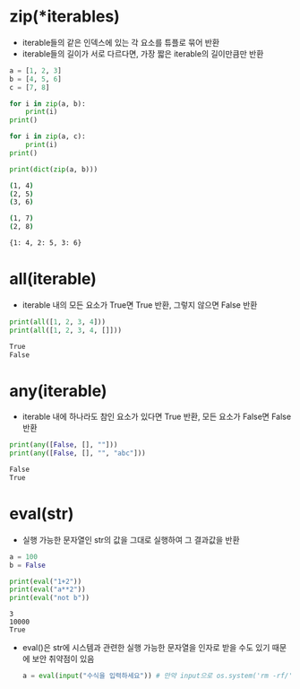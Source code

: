 # zip(*iterables)
* iterable들의 같은 인덱스에 있는 각 요소를 튜플로 묶어 반환
* iterable들의 길이가 서로 다르다면, 가장 짧은 iterable의 길이만큼만 반환

```python
a = [1, 2, 3]
b = [4, 5, 6]
c = [7, 8]

for i in zip(a, b):
    print(i)
print()

for i in zip(a, c):
    print(i)
print()

print(dict(zip(a, b)))
```
```bash
(1, 4)
(2, 5)
(3, 6)

(1, 7)
(2, 8)

{1: 4, 2: 5, 3: 6}
```

# all(iterable)
* iterable 내의 모든 요소가 True면 True 반환, 그렇지 않으면 False 반환

```python
print(all([1, 2, 3, 4]))
print(all([1, 2, 3, 4, []]))
```
```bash
True
False
```

# any(iterable)
* iterable 내에 하나라도 참인 요소가 있다면 True 반환, 모든 요소가 False면 False 반환

```python
print(any([False, [], ""]))
print(any([False, [], "", "abc"]))
```
```bash
False
True
```

# eval(str)
* 실행 가능한 문자열인 str의 값을 그대로 실행하여 그 결과값을 반환

```python
a = 100
b = False

print(eval("1+2"))
print(eval("a**2"))
print(eval("not b"))
```
```
3
10000
True
```

* eval()은 str에 시스템과 관련한 실행 가능한 문자열을 인자로 받을 수도 있기 때문에 보안 취약점이 있음  
    ```python
    a = eval(input("수식을 입력하세요")) # 만약 input으로 os.system('rm -rf/')을 입력받게 된다면...
    ```
